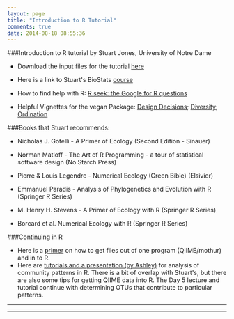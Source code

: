 ```yaml
---
layout: page
title: "Introduction to R Tutorial"
comments: true
date: 2014-08-18 08:55:36
---
```

###Introduction to R tutorial by Stuart Jones, University of Notre Dame

*  Download the input files for the tutorial [here](https://github.com/edamame-course/docs/tree/gh-pages/extra/Jones_R_Tutorial_Files?raw=true)

*  Here is a link to Stuart's BioStats [course](http://www.nd.edu/~sjones20/JonesUND/BioStats.html)

*  How to find help with R:  [R seek: the Google for R questions](http://www.rseek.org/)

*  Helpful Vignettes for the vegan Package:  [Design Decisions](http://cran.r-project.org/web/packages/vegan/vignettes/decision-vegan.pdf?raw=true); [Diversity](http://cran.r-project.org/web/packages/vegan/vignettes/diversity-vegan.pdf?raw=true); [Ordination](http://cran.r-project.org/web/packages/vegan/vignettes/intro-vegan.pdf?raw=true)

###Books that Stuart recommends:  

*  Nicholas J. Gotelli - A Primer of Ecology (Second Edition - Sinauer)  

*  Norman Matloff - The Art of R Programming - a tour of statistical software design (No Starch Press)

*  Pierre & Louis Legendre - Numerical Ecology (Green Bible) (Elsivier)  

*  Emmanuel Paradis - Analysis of Phylogenetics and Evolution with R (Springer R Series)  

*  M. Henry H. Stevens - A Primer of Ecology with R (Springer R Series)  

*  Borcard et al. Numerical Ecology with R (Springer R Series)  


###Continuing in R
*  Here is a [primer](https://edamame-course.github.io/docs/moving_data_into_R.html) on how to get files out of one program (QIIME/mothur) and in to R.
*  Here are [tutorials and a presentation (by Ashley)](https://github.com/edamame-course/docs/tree/gh-pages/extra/Shade_R_Tutorial/) for analysis of community patterns in R.  There is a bit of overlap with Stuart's, but there are also some tips for getting QIIME data into R.  The Day 5 lecture and tutorial continue with determining OTUs that contribute to particular patterns.

-----------------------------------------------
-----------------------------------------------
